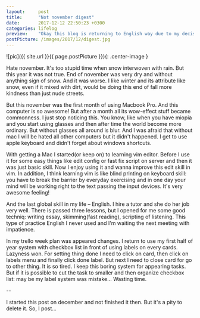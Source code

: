 ```yaml
---
layout:     post
title:      "Not november digest"
date:       2017-12-12 22:50:23 +0300
categories: lifelog
preview:    "Okay this blog is returning to English way due to my decision to improve language by hiring a tutor. I hope it will be forever. English blog post – not learning English! :D It's too late for november digest but I need to post something and that's my shot. "
postPicture: /images/2017/12/digest.jpg
---
```


![pic]({{ site.url }}{{ page.postPicture }}){: .center-image }

Hate november. It's too stupid time when snow interwoven with rain. But this year it was not true. End of november was very dry and without anything sign of snow. And it was worse. I like winter and its attribute like snow, even if it mixed with dirt, would be doing this end of fall more kindness than just nude streets.

But this november was the first month of using Macbook Pro. And this computer is so awesome! But after a month all its wow-effect stuff became commonness. I just stop noticing this. You know, like when you have miopia and you start using glasses and then after time the world become more ordinary. But without glasses all around is blur. And I was afraid that without mac I will be hated all other computers but it didn't happened. I get to use apple keyboard and didn't forget about windows shortcuts. 

With getting a Mac I started(or keep on) to learning vim editor. Before I use it for some easy things like edit config or fast fix script on server and then it was just basic skill. Now I enjoy using it and wanna improve this edit skill in vim. In addition, I think learning vim is like blind printing on keyboard skill: you have to break the barrier by everyday exercising and in one day your mind will be working right to the text passing the input devices. It's very awesome feeling!

And the last global skill in my life – English. I hire a tutor and she do her job very well. There is passed three lessons, but I opened for me some good techniq: writing essay, skimming(fast reading), scripting of listening. This type of practice English I never used and I'm waiting the next meeting with impatience.

In my trello week plan was appeared changes. I return to use my first half of year system with checkbox list in front of using labels on every cards. Lazyness won. For setting thing done I need to click on card, then click on labels menu and finally click done label. But next I need to close card for go to other thing. It is so tired. I keep this boring system for appearing tasks. But if it is possible to cut the task to smaller and then organize checkbox list: may be my label system was mistake... Wasting time.

--

I started this post on december and not finished it then. But it's a pity to delete it. So, I post...
